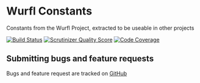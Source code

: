 Wurfl Constants
===============

Constants from the Wurfl Project, extracted to be useable in other projects

[![Build Status](https://api.travis-ci.org/mimmi20/wurfl-constants.png?branch=master)](https://travis-ci.org/mimmi20/wurfl-constants)
[![Scrutinizer Quality Score](https://scrutinizer-ci.com/g/mimmi20/wurfl-constants/badges/quality-score.png?s=5e88e19d3a659f74ca468170d70c30c94c4ab2c0)](https://scrutinizer-ci.com/g/mimmi20/wurfl-constants/)
[![Code Coverage](https://scrutinizer-ci.com/g/mimmi20/wurfl-constants/badges/coverage.png?s=b9a661d611e63c513c3d6800572c3f06e520bae4)](https://scrutinizer-ci.com/g/mimmi20/wurfl-constants/)

Submitting bugs and feature requests
------------------------------------

Bugs and feature request are tracked on [GitHub](https://github.com/mimmi20/wurfl-constants/issues)
